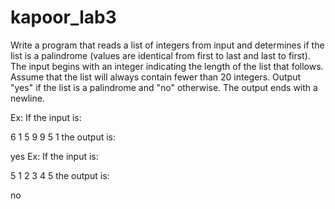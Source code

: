 # kapoor_lab3
Write a program that reads a list of integers from input and determines if the list is a palindrome (values are identical from first to last and last to first). The input begins with an integer indicating the length of the list that follows. Assume that the list will always contain fewer than 20 integers. Output "yes" if the list is a palindrome and "no" otherwise. The output ends with a newline.

Ex: If the input is:

6 
1 5 9 9 5 1
the output is:

yes
Ex: If the input is:

5 
1 2 3 4 5
the output is:

no
